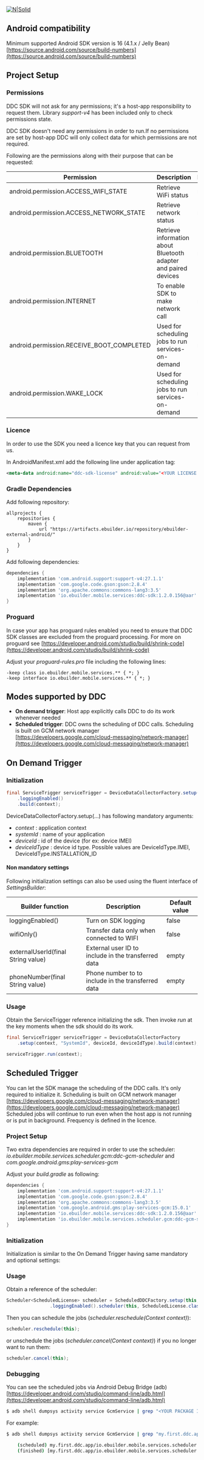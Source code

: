 [![N|Solid](https://ebuilder.com/wp-content/uploads/2017/02/ebuilder-effortless-logo.png)](https://ebuilder.com/)

## Android compatibility
Minimum supported Android SDK version is 16 (4.1.x / Jelly Bean) [https://source.android.com/source/build-numbers](https://source.android.com/source/build-numbers)

## Project Setup

### Permissions
DDC SDK will not ask for any permissions; it's a host-app responsibility to request them. Library *support-v4* has been included only to check permissions state.

DDC SDK doesn't need any permissions in order to run.If no permissions are set by host-app DDC will only collect data for which permissions are not required.

Following are the permissions along with their purpose that can be requested:

| Permission                                | Description                                                   | Runtime |
| ----------------------------------------- | ------------------------------------------------------------  | ------- |
| android.permission.ACCESS_WIFI_STATE      | Retrieve WiFi status                                          | no      |
| android.permission.ACCESS_NETWORK_STATE   | Retrieve network status                                      | no      |
| android.permission.BLUETOOTH              | Retrieve information about Bluetooth adapter and paired devices | no      |
| android.permission.INTERNET               | To enable SDK to make network call                           | no      |
| android.permission.RECEIVE_BOOT_COMPLETED | Used for scheduling jobs to run services-on-demand           | no      |
| android.permission.WAKE_LOCK              | Used for scheduling jobs to run services-on-demand           | no      |


### Licence
In order to use the SDK you need a licence key that you can request from us.

In AndroidManifest.xml add the following line under application tag:
```xml
<meta-data android:name="ddc-sdk-license" android:value="<YOUR LICENSE KEY>" />
```

### Gradle Dependencies
Add following repository:
```
allprojects {
    repositories {
        maven {
            url "https://artifacts.ebuilder.io/repository/ebuilder-external-android/"
        }
    }
}

```

Add following dependencies:

```groovy
dependencies {
    implementation 'com.android.support:support-v4:27.1.1'
    implementation 'com.google.code.gson:gson:2.8.4'
    implementation 'org.apache.commons:commons-lang3:3.5'
    implementation 'io.ebuilder.mobile.services:ddc-sdk:1.2.0.156@aar'
}
```

### Proguard
In case your app has proguard rules enabled you need to ensure that DDC SDK classes are excluded from the proguard processing.
For more on proguard see [https://developer.android.com/studio/build/shrink-code](https://developer.android.com/studio/build/shrink-code)


Adjust your *proguard-rules.pro* file including the following lines:

```
-keep class io.ebuilder.mobile.services.** { *; }
-keep interface io.ebuilder.mobile.services.** { *; }
```



## Modes supported by DDC

* **On demand trigger**: Host app explicitly calls DDC to do its work whenever needed
* **Scheduled trigger**: DDC owns the scheduling of DDC calls. Scheduling is built on GCM network manager [https://developers.google.com/cloud-messaging/network-manager](https://developers.google.com/cloud-messaging/network-manager)

## On Demand Trigger

### Initialization

```java
final ServiceTrigger serviceTrigger = DeviceDataCollectorFactory.setup(context, "SystemId", "IMEI", DeviceIdType.IMEI)
    .loggingEnabled()
    .build(context);
```

DeviceDataCollectorFactory.setup(...) has following mandatory arguments:
* *context* : application context
* *systemId* : name of your application
* *deviceId* : id of the device (for ex: device IMEI)
* *deviceIdType* : device id type. Possible values are DeviceIdType.IMEI, DeviceIdType.INSTALLATION_ID

#### Non mandatory settings
Following initialization settings can also be used using the fluent interface of *SettingsBuilder*:

| Builder function                           | Description                                                  | Default value |
| ------------------------------------------ | ------------------------------------------------------------ | ------------- |
| loggingEnabled()                           | Turn on SDK logging                                          | false         |
| wifiOnly()                                 | Transfer data only when connected to WIFI                    | false         |
| externalUserId(final String value)         | External user ID to include in the transferred data          | empty         |
| phoneNumber(final String value)            | Phone number to to include in the transferred data           | empty         |


### Usage

Obtain the ServiceTrigger reference initializing the sdk. Then invoke *run* at the key moments when the sdk should do its work.
```java
final ServiceTrigger serviceTrigger = DeviceDataCollectorFactory
	.setup(context, "SystemId", deviceId, deviceIdType).build(context);

serviceTrigger.run(context);
```


## Scheduled Trigger
You can let the SDK manage the scheduling of the DDC calls. It's only required to initialize it.
Scheduling is built on GCM network manager [https://developers.google.com/cloud-messaging/network-manager](https://developers.google.com/cloud-messaging/network-manager)
Scheduled jobs will continue to run even when the host app is not running or is put in background. Frequency is defined in the licence.

### Project Setup
Two extra dependencies are required in order to use the scheduler: *io.ebuilder.mobile.services.scheduler.gcm:ddc-gcm-scheduler* and *com.google.android.gms:play-services-gcm*

Adjust your *build.gradle* as following:

```groovy
dependencies {
    implementation 'com.android.support:support-v4:27.1.1'
    implementation 'com.google.code.gson:gson:2.8.4'
    implementation 'org.apache.commons:commons-lang3:3.5'
    implementation 'com.google.android.gms:play-services-gcm:15.0.1'
    implementation 'io.ebuilder.mobile.services:ddc-sdk:1.2.0.156@aar'
    implementation 'io.ebuilder.mobile.services.scheduler.gcm:ddc-gcm-scheduler:1.1.0.19@aar'
}
```

### Initialization
Initialization is similar to the On Demand Trigger having same mandatory and optional settings:

### Usage
Obtain a reference of the scheduler:

```java
Scheduler<ScheduledLicense> scheduler = ScheduledDDCFactory.setup(this, SYSTEM_ID, "deviceId", DeviceIdType.IMEI)
                .loggingEnabled().scheduler(this, ScheduledLicense.class);
```

Then you can schedule the jobs (*scheduler.reschedule(Context context)*):

```java
scheduler.reschedule(this);
```

 or unschedule the jobs (*scheduler.cancel(Context context)*) if you no longer want to run them:

 ```java
 scheduler.cancel(this);
 ```

 ### Debugging
 You can see the scheduled jobs via Android Debug Bridge (adb) [https://developer.android.com/studio/command-line/adb.html](https://developer.android.com/studio/command-line/adb.html)

 ```sh
 $ adb shell dumpsys activity service GcmService | grep "<YOUR PACKAGE ID>"
 ```

 For example:

 ```sh
 $ adb shell dumpsys activity service GcmService | grep "my.first.ddc.app/io.ebuilder.mobile.services.scheduler.gcm.services.CollectorService"

     (scheduled) my.first.ddc.app/io.ebuilder.mobile.services.scheduler.gcm.services.CollectorService{u=0 tag="DataCollectorService" trigger=window{period=1800s,flex=10s,earliest=221s,latest=311s} requirements=[NET_ANY] attributes=[PERSISTED,RECURRING] scheduled=-1488s last_run=N/A jid=N/A status=PENDING retries=0 client_lib=MANCHEGO_GCM-11717000}
     (finished) [my.first.ddc.app/io.ebuilder.mobile.services.scheduler.gcm.services.CollectorService:DataCollectorService,u0]
 ```
